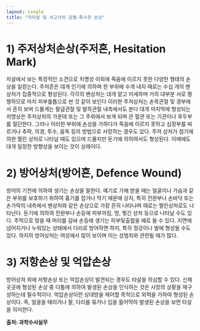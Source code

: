```yaml
---
layout: single
title: "자타살 및 사고사의 감별-특수한 손상"
---
```


# 1) 주저상처손상(주저흔, Hesitation Mark)
자살에서 보는 특징적인 소견으로 치명성 이외에 죽음에 이르지 못한 다양한 형태의 손상을 일컫는다. 주저흔은 대개 인기에 의하며 한 부위에 수개 내지 때로는 수십 개의 벤상처가 집중적으로 형성된다. 각각의 벤상처는 대개 얕고 미세하며 거의 대부분 서로 평행하므로 마치 피부를톱으로 썬 것 같이 보인다 이러한 주저상처는 손목관절 및 경부에서 흔히 보며 드물게는 팔굽관절 및 발목관절 내측에서도 본다 대개 마지막에 형성되는 치명상은 주저상처의 가운데 또는 그 주위에서 보게 되며 큰 혈관 또는 기관이나 후두부를 절단한다. 그러나 이러한 부위에 손상을 가하다가 죽음에 이르지 못하고 심장부를 찌르거나 추락, 의경, 투수, 음독 등의 방법으로 사망하는 경우도 있다. 주저 상처가 첨기에 의한 찔린 상처로 나타날 때도 있으며 드물지만 둔기에 의하여서도 형성된다. 이때에도 대개 일정한 방향성을 보이는 것이 상례이다. 

# 2) 방어상처(방어흔, Defence Wound)
방어의 기전에 의하여 생기는 손상을 말한다. 예기로 가해 받을 때는 얼굴이나 가슴과 같은 부위를 보호하기 위하여 흉기를 잡거나 막기 때문에 상지, 특히 전완부나 손바닥 또는 손가락의 내측에서 벤상처와 같은 손상으로 가장 흔히 나타나며 때로는 찔린상처로도 나타난다. 둔기에 의하여 전완부나 손등에 피부까짐, 멍, 찢긴 상처 등으로 나타날 수도 있다. 주먹으로 맞을 때 머리를 감싸 손등에 생기는 피부및출혈을 예로 들 수 있다. 지면에 넘어지거나 누워있는 상태에서 다리로 방어하면 하지, 특히 정강이나 발에 형성될 수도 있다. 하지의 방어상처는 여성에서 많이 보이며 이는 성범죄와 관련될 때가 많다.

# 3) 저항손상 및 억압손상
방어상처 외에 저항손상 또는 억압손상이 발견되는 경우도 타살을 의심할 수 있다. 신체 곳곳에 형성된 손상 중 다툼에 의하여 발생된 손상을 인식하는 것은 사망의 상황을 재구성하는데 필수적이다. 억압손상이란 상대방을 제어할 목적으로 외력을 가하여 형성된 손상이다. 즉, 얼굴을 때리거나 팔, 다리를 묶거나 입을 틀어막아 발생된 손상을 보면 타살을 의미한다. 

**출처: 과학수사실무**
